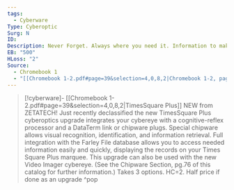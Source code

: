 ```yaml
---
tags:
  - Cyberware
Type: Cyberoptic
Surg: N
ID: 
Description: Never Forget. Always where you need it. Information to make you a maximum cyborg!
EB: "500"
HLoss: "2"
Source:
  - Chromebook 1
  - "[[Chromebook 1-2.pdf#page=39&selection=4,0,8,2|Chromebook 1-2, page 39]]"
---
```

> [!cyberware]- [[Chromebook 1-2.pdf#page=39&selection=4,0,8,2|TimesSquare Plus]]
> NEW from ZETATECH! Just recently declassified the new TimesSquare Plus cyberoptics upgrade integrates your cybereye with a cognitive-reflex processor and a DataTerm link or chipware plugs. Special chipware allows visual recognition, identification, and information retrieval. Full integration with the Farley File database allows you to access needed information easily and quickly, displaying the records on your Times Square Plus marquee. This upgrade can also be used with the new Video Imager cybereye. (See the Chipware Section, pg.76 of this catalog for further information.) Takes 3 options. HC=2. Half price if done as an upgrade
>^pop
